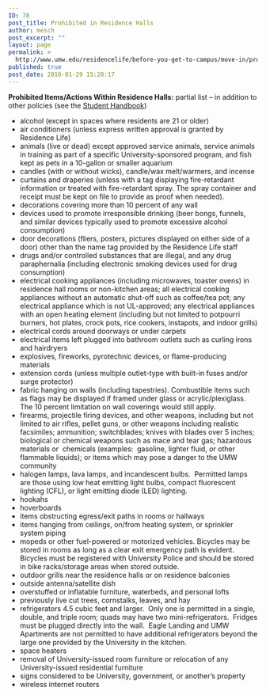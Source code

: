 ```yaml
---
ID: 78
post_title: Prohibited in Residence Halls
author: mesch
post_excerpt: ""
layout: page
permalink: >
  http://www.umw.edu/residencelife/before-you-get-to-campus/move-in/prohibited-in-residence-halls/
published: true
post_date: 2016-01-29 15:28:17
---
```

<strong>Prohibited Items/Actions Within Residence Halls:</strong> partial list – in addition to other policies (see the <a href="http://publications.umw.edu/student-handbook/">Student Handbook</a>)
<ul>
 	<li>alcohol (except in spaces where residents are 21 or older)</li>
 	<li>air conditioners (unless express written approval is granted by Residence Life)</li>
 	<li>animals (live or dead) except approved service animals, service animals in training as part of a specific University-sponsored program, and fish kept as pets in a 10-gallon or smaller aquarium</li>
 	<li>candles (with or without wicks), candle/wax melt/warmers, and incense</li>
 	<li>curtains and draperies (unless with a tag displaying fire-retardant information or treated with fire-retardant spray. The spray container and receipt must be kept on file to provide as proof when needed).</li>
 	<li>decorations covering more than 10 percent of any wall</li>
 	<li>devices used to promote irresponsible drinking (beer bongs, funnels, and similar devices typically used to promote excessive alcohol consumption)</li>
 	<li>door decorations (fliers, posters, pictures displayed on either side of a door) other than the name tag provided by the Residence Life staff</li>
 	<li>drugs and/or controlled substances that are illegal, and any drug paraphernalia (including electronic smoking devices used for drug consumption)</li>
 	<li>electrical cooking appliances (including microwaves, toaster ovens) in residence hall rooms or non-kitchen areas; all electrical cooking appliances without an automatic shut-off such as coffee/tea pot; any electrical appliance which is not UL-approved; any electrical appliances with an open heating element (including but not limited to potpourri burners, hot plates, crock pots, rice cookers, instapots, and indoor grills)</li>
 	<li>electrical cords around doorways or under carpets</li>
 	<li>electrical items left plugged into bathroom outlets such as curling irons and hairdryers</li>
 	<li>explosives, fireworks, pyrotechnic devices, or flame-producing materials</li>
 	<li>extension cords (unless multiple outlet-type with built-in fuses and/or surge protector)</li>
 	<li>fabric hanging on walls (including tapestries). Combustible items such as flags may be displayed if framed under glass or acrylic/plexiglass. The 10 percent limitation on wall coverings would still apply.</li>
 	<li>firearms, projectile firing devices, and other weapons, including but not limited to air rifles, pellet guns, or other weapons including realistic facsimiles; ammunition; switchblades; knives with blades over 5 inches; biological or chemical weapons such as mace and tear gas; hazardous materials or  chemicals (examples:  gasoline, lighter fluid, or other flammable liquids); or items which may pose a danger to the UMW community</li>
 	<li>halogen lamps, lava lamps, and incandescent bulbs.  Permitted lamps are those using low heat emitting light bulbs, compact fluorescent lighting (CFL), or light emitting diode (LED) lighting.</li>
 	<li>hookahs</li>
 	<li>hoverboards</li>
 	<li>items obstructing egress/exit paths in rooms or hallways</li>
 	<li>items hanging from ceilings, on/from heating system, or sprinkler system piping</li>
 	<li>mopeds or other fuel-powered or motorized vehicles. Bicycles may be stored in rooms as long as a clear exit emergency path is evident. Bicycles must be registered with University Police and should be stored in bike racks/storage areas when stored outside.</li>
 	<li>outdoor grills near the residence halls or on residence balconies</li>
 	<li>outside antenna/satellite dish</li>
 	<li>overstuffed or inflatable furniture, waterbeds, and personal lofts</li>
 	<li>previously live cut trees, cornstalks, leaves, and hay</li>
 	<li>refrigerators 4.5 cubic feet and larger.  Only one is permitted in a single, double, and triple room; quads may have two mini-refrigerators.  Fridges must be plugged directly into the wall.  Eagle Landing and UMW Apartments are not permitted to have additional refrigerators beyond the large one provided by the University in the kitchen.</li>
 	<li>space heaters</li>
 	<li>removal of University-issued room furniture or relocation of any University-issued residential furniture</li>
 	<li>signs considered to be University, government, or another’s property</li>
 	<li>wireless internet routers</li>
</ul>